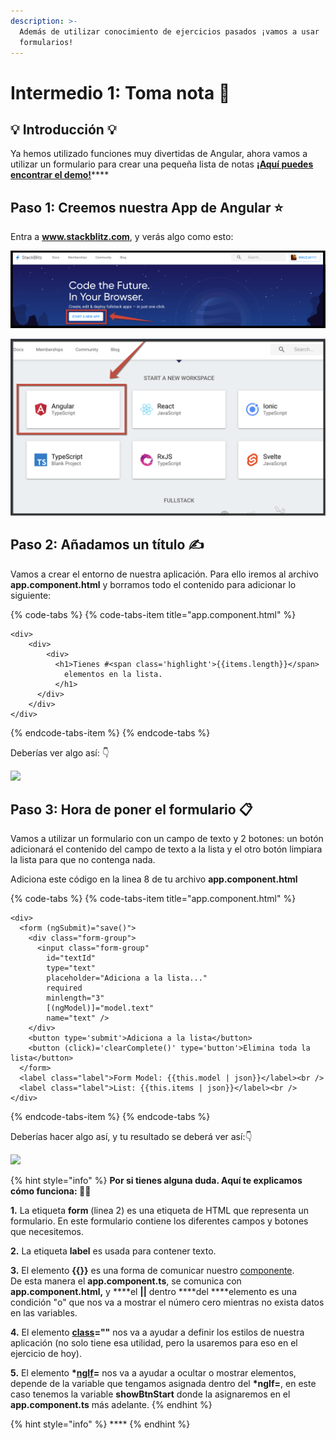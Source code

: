 ```yaml
---
description: >-
  Además de utilizar conocimiento de ejercicios pasados ¡vamos a usar
  formularios!
---
```


# Intermedio 1: Toma nota 📝

## 💡 Introducción 💡

Ya hemos utilizado funciones muy divertidas de Angular, ahora vamos a utilizar un formulario para crear una pequeña lista de notas [**¡Aquí puedes encontrar el demo!**](https://stackblitz.com/edit/angular-toma-lista)\*\*\*\*

## Paso 1: **Creemos nuestra App de Angular** ⭐️

Entra a **www.stackblitz.com**, y verás algo como esto:

![](../.gitbook/assets/1.png)

![](../.gitbook/assets/screen-shot-2019-05-25-at-1.56.29-pm.png)

## Paso 2: **Añadamos un título ✍️**

Vamos a crear el entorno de nuestra aplicación. Para ello iremos al archivo **app.component.html** y borramos todo el contenido para adicionar lo siguiente:

{% code-tabs %}
{% code-tabs-item title="app.component.html" %}
```markup
<div>
	<div>
		<div>
          <h1>Tienes #<span class='highlight'>{{items.length}}</span>
            elementos en la lista.
          </h1>
      </div>
    </div>
</div>
```
{% endcode-tabs-item %}
{% endcode-tabs %}

Deberías ver algo así: 👇

![](../.gitbook/assets/ejer1.gif)

## Paso 3: Hora de poner el formulario **📋**

Vamos a utilizar un formulario con un campo de texto y 2 botones: un botón adicionará el contenido del campo de texto a la lista y el otro botón limpiara la lista para que no contenga nada.

Adiciona este código en la linea 8 de tu archivo **app.component.html**

{% code-tabs %}
{% code-tabs-item title="app.component.html" %}
```markup
<div>
  <form (ngSubmit)="save()">
    <div class="form-group">
      <input class="form-group"
        id="textId"
        type="text"
        placeholder="Adiciona a la lista..."
        required
        minlength="3"
        [(ngModel)]="model.text"
        name="text" />
    </div>
    <button type='submit'>Adiciona a la lista</button>
    <button (click)='clearComplete()' type='button'>Elimina toda la lista</button>
  </form>
  <label class="label">Form Model: {{this.model | json}}</label><br />
  <label class="label">List: {{this.items | json}}</label><br />
</div>
```
{% endcode-tabs-item %}
{% endcode-tabs %}

Deberías hacer algo así, y tu resultado se deberá ver así:👇

![](../.gitbook/assets/2.gif)

{% hint style="info" %}
**Por si tienes alguna duda. Aquí te explicamos cómo funciona: 👷‍♀️**

**1.** La etiqueta **form** \(linea 2\) es una etiqueta de HTML que representa un formulario. En este formulario contiene los diferentes campos y botones que necesitemos.  
  
**2.** La etiqueta **label**  es usada para contener texto.  
  
**3.** El elemento **{{}}**  es una forma de comunicar nuestro [componente](https://platzi.com/tutoriales/1153-angular/1619-que-son-los-componentes-en-angular/).   
De esta manera el **app.component.ts**, se comunica con **app.component.html,** y ****el **\|\|** dentro ****del ****elemento es una condición "o" que nos va a mostrar el número cero mientras no exista datos en las variables.  
  
**4.** El elemento [**class**](https://css-tricks.com/almanac/selectors/c/class/)**=""** nos va a ayudar a definir los estilos de nuestra aplicación \(no solo tiene esa utilidad, pero la usaremos para eso en el ejercicio de hoy\).  
  
 **5.** El elemento **\***[**ngIf**](https://angular.io/api/common/NgIf)**=** nos va a ayudar a ocultar o mostrar elementos, depende de la variable que tengamos asignada dentro del **\*ngIf=**, en este caso tenemos la variable **showBtnStart** donde la asignaremos en el **app.component.ts** más adelante. 
{% endhint %}

{% hint style="info" %}
\*\*\*\*
{% endhint %}

